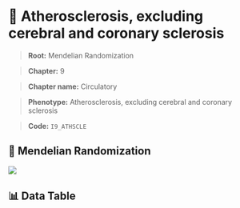 # 🧪 Atherosclerosis, excluding cerebral and coronary sclerosis

> **Root:** Mendelian Randomization

> **Chapter:** 9  

> **Chapter name:** Circulatory

> **Phenotype:** Atherosclerosis, excluding cerebral and coronary sclerosis  

> **Code:** `I9_ATHSCLE`

## 🧬 Mendelian Randomization  

<img src="/MR/Figures/Forward/I9_ATHSCLE.png"/>

## 📊 Data Table

<CsvTableMRF src="/public/MR/Data/Forward/I9_ATHSCLE.csv"/>

